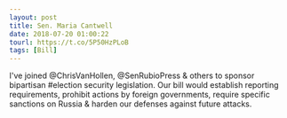 ```yaml
---
layout: post
title: Sen. Maria Cantwell
date: 2018-07-20 01:00:22
tourl: https://t.co/5P50HzPLoB
tags: [Bill]
---
```

I've joined @ChrisVanHollen, @SenRubioPress &amp; others to sponsor bipartisan #election security legislation. Our bill would establish reporting requirements, prohibit actions by foreign governments, require specific sanctions on Russia &amp; harden our defenses against future attacks.